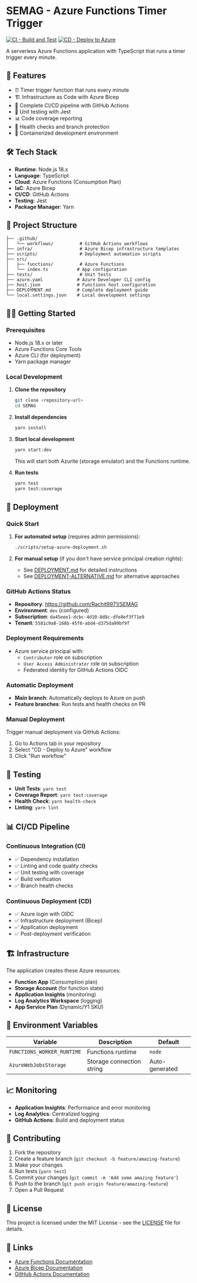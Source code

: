 # SEMAG - Azure Functions Timer Trigger

[![CI - Build and Test](https://github.com/Rachit9971/SEMAG/actions/workflows/ci.yml/badge.svg)](https://github.com/Rachit9971/SEMAG/actions/workflows/ci.yml)
[![CD - Deploy to Azure](https://github.com/Rachit9971/SEMAG/actions/workflows/deploy.yml/badge.svg)](https://github.com/Rachit9971/SEMAG/actions/workflows/deploy.yml)

A serverless Azure Functions application with TypeScript that runs a timer trigger every minute.

## 🚀 Features

- ⏰ Timer trigger function that runs every minute
- 🏗️ Infrastructure as Code with Azure Bicep
- 🔄 Complete CI/CD pipeline with GitHub Actions
- 🧪 Unit testing with Jest
- 📊 Code coverage reporting
- 🏥 Health checks and branch protection
- 🐳 Containerized development environment

## 🛠️ Tech Stack

- **Runtime**: Node.js 18.x
- **Language**: TypeScript
- **Cloud**: Azure Functions (Consumption Plan)
- **IaC**: Azure Bicep
- **CI/CD**: GitHub Actions
- **Testing**: Jest
- **Package Manager**: Yarn

## 📁 Project Structure

```
├── .github/
│   └── workflows/          # GitHub Actions workflows
├── infra/                  # Azure Bicep infrastructure templates
├── scripts/                # Deployment automation scripts
├── src/
│   ├── functions/          # Azure Functions
│   └── index.ts           # App configuration
├── tests/                  # Unit tests
├── azure.yaml             # Azure Developer CLI config
├── host.json              # Functions host configuration
├── DEPLOYMENT.md          # Complete deployment guide
└── local.settings.json    # Local development settings
```

## 🏃‍♂️ Getting Started

### Prerequisites

- Node.js 18.x or later
- Azure Functions Core Tools
- Azure CLI (for deployment)
- Yarn package manager

### Local Development

1. **Clone the repository**

   ```bash
   git clone <repository-url>
   cd SEMAG
   ```

2. **Install dependencies**

   ```bash
   yarn install
   ```

3. **Start local development**

   ```bash
   yarn start:dev
   ```

   This will start both Azurite (storage emulator) and the Functions runtime.

4. **Run tests**
   ```bash
   yarn test
   yarn test:coverage
   ```

## 🚀 Deployment

### Quick Start
1. **For automated setup** (requires admin permissions):
   ```bash
   ./scripts/setup-azure-deployment.sh
   ```

2. **For manual setup** (if you don't have service principal creation rights):
   - See [DEPLOYMENT.md](DEPLOYMENT.md) for detailed instructions
   - See [DEPLOYMENT-ALTERNATIVE.md](DEPLOYMENT-ALTERNATIVE.md) for alternative approaches

### GitHub Actions Status
- **Repository**: https://github.com/Rachit9971/SEMAG
- **Environment**: `dev` (configured)
- **Subscription**: `da45eee1-dcbc-4d10-8d8c-dfe8ef3f71e9`
- **Tenant**: `5581c9a8-168b-45f0-abd4-d375da99bf9f`

### Deployment Requirements
- Azure service principal with:
  - `Contributor` role on subscription
  - `User Access Administrator` role on subscription
  - Federated identity for GitHub Actions OIDC

### Automatic Deployment
- **Main branch**: Automatically deploys to Azure on push
- **Feature branches**: Run tests and health checks on PR

### Manual Deployment
Trigger manual deployment via GitHub Actions:
1. Go to Actions tab in your repository
2. Select "CD - Deploy to Azure" workflow
3. Click "Run workflow"

## 🧪 Testing

- **Unit Tests**: `yarn test`
- **Coverage Report**: `yarn test:coverage`
- **Health Check**: `yarn health-check`
- **Linting**: `yarn lint`

## 📊 CI/CD Pipeline

### Continuous Integration (CI)

- ✅ Dependency installation
- ✅ Linting and code quality checks
- ✅ Unit testing with coverage
- ✅ Build verification
- ✅ Branch health checks

### Continuous Deployment (CD)

- ✅ Azure login with OIDC
- ✅ Infrastructure deployment (Bicep)
- ✅ Application deployment
- ✅ Post-deployment verification

## 🏗️ Infrastructure

The application creates these Azure resources:

- **Function App** (Consumption plan)
- **Storage Account** (for function state)
- **Application Insights** (monitoring)
- **Log Analytics Workspace** (logging)
- **App Service Plan** (Dynamic/Y1 SKU)

## 🔧 Environment Variables

| Variable                   | Description               | Default        |
| -------------------------- | ------------------------- | -------------- |
| `FUNCTIONS_WORKER_RUNTIME` | Functions runtime         | `node`         |
| `AzureWebJobsStorage`      | Storage connection string | Auto-generated |

## 📈 Monitoring

- **Application Insights**: Performance and error monitoring
- **Log Analytics**: Centralized logging
- **GitHub Actions**: Build and deployment status

## 🤝 Contributing

1. Fork the repository
2. Create a feature branch (`git checkout -b feature/amazing-feature`)
3. Make your changes
4. Run tests (`yarn test`)
5. Commit your changes (`git commit -m 'Add some amazing feature'`)
6. Push to the branch (`git push origin feature/amazing-feature`)
7. Open a Pull Request

## 📝 License

This project is licensed under the MIT License - see the [LICENSE](LICENSE) file for details.

## 🔗 Links

- [Azure Functions Documentation](https://docs.microsoft.com/en-us/azure/azure-functions/)
- [Azure Bicep Documentation](https://docs.microsoft.com/en-us/azure/azure-resource-manager/bicep/)
- [GitHub Actions Documentation](https://docs.github.com/en/actions)
